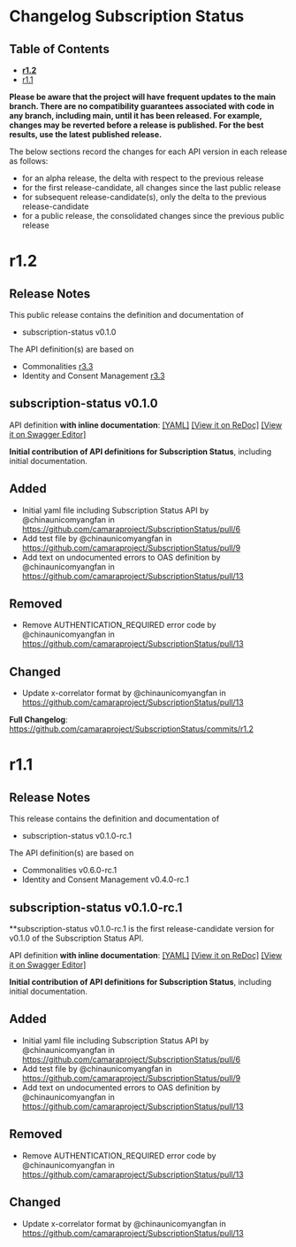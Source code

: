 # Changelog Subscription Status

## Table of Contents
- **[r1.2](#r12)**
- [r1.1](#r11)

**Please be aware that the project will have frequent updates to the main branch. There are no compatibility guarantees associated with code in any branch, including main, until it has been released. For example, changes may be reverted before a release is published. For the best results, use the latest published release.**

The below sections record the changes for each API version in each release as follows:

* for an alpha release, the delta with respect to the previous release
* for the first release-candidate, all changes since the last public release
* for subsequent release-candidate(s), only the delta to the previous release-candidate
* for a public release, the consolidated changes since the previous public release


# r1.2

## Release Notes


This public release contains the definition and documentation of
* subscription-status v0.1.0

The API definition(s) are based on
* Commonalities [r3.3](https://github.com/camaraproject/Commonalities/releases/tag/r3.3)
* Identity and Consent Management [r3.3](https://github.com/camaraproject/IdentityAndConsentManagement/releases/tag/r3.3)


## subscription-status v0.1.0

 API definition **with inline documentation**:
[[YAML]](https://github.com/camaraproject/SubscriptionStatus/blob/r1.2/code/API_definitions/subscription-status.yaml)
[[View it on ReDoc]](https://redocly.github.io/redoc/?url=https://raw.bgithub.xyz/camaraproject/SubscriptionStatus/r1.2/code/API_definitions/subscription-status.yaml&nocors)
[[View it on Swagger Editor]](https://camaraproject.github.io/swagger-ui/?url=https://raw.bgithub.xyz/camaraproject/SubscriptionStatus/r1.2/code/API_definitions/subscription-status.yaml)

**Initial contribution of API definitions for Subscription Status**, including initial documentation.

## Added
* Initial yaml file including Subscription Status API by @chinaunicomyangfan in https://github.com/camaraproject/SubscriptionStatus/pull/6
* Add test file by @chinaunicomyangfan in https://github.com/camaraproject/SubscriptionStatus/pull/9
* Add text on undocumented errors to OAS definition by @chinaunicomyangfan in https://github.com/camaraproject/SubscriptionStatus/pull/13

## Removed
* Remove AUTHENTICATION_REQUIRED error code by @chinaunicomyangfan in https://github.com/camaraproject/SubscriptionStatus/pull/13

## Changed
* Update x-correlator format by @chinaunicomyangfan in https://github.com/camaraproject/SubscriptionStatus/pull/13

**Full Changelog**: https://github.com/camaraproject/SubscriptionStatus/commits/r1.2

# r1.1

## Release Notes


This release contains the definition and documentation of
* subscription-status v0.1.0-rc.1

The API definition(s) are based on
* Commonalities v0.6.0-rc.1
* Identity and Consent Management v0.4.0-rc.1



## subscription-status v0.1.0-rc.1

**subscription-status v0.1.0-rc.1 is the first release-candidate version for v0.1.0 of the Subscription Status API.


 API definition **with inline documentation**:
[[YAML]](https://github.com/camaraproject/SubscriptionStatus/blob/r1.1/code/API_definitions/subscription-status.yaml)
[[View it on ReDoc]](https://redocly.github.io/redoc/?url=https://raw.bgithub.xyz/camaraproject/SubscriptionStatus/r1.1/code/API_definitions/subscription-status.yaml&nocors)
[[View it on Swagger Editor]](https://camaraproject.github.io/swagger-ui/?url=https://raw.bgithub.xyz/camaraproject/SubscriptionStatus/r1.1/code/API_definitions/subscription-status.yaml)

**Initial contribution of API definitions for Subscription Status**, including initial documentation.

## Added
* Initial yaml file including Subscription Status API by @chinaunicomyangfan in https://github.com/camaraproject/SubscriptionStatus/pull/6
* Add test file by @chinaunicomyangfan in https://github.com/camaraproject/SubscriptionStatus/pull/9
* Add text on undocumented errors to OAS definition by @chinaunicomyangfan in https://github.com/camaraproject/SubscriptionStatus/pull/13

## Removed
* Remove AUTHENTICATION_REQUIRED error code by @chinaunicomyangfan in https://github.com/camaraproject/SubscriptionStatus/pull/13

## Changed
* Update x-correlator format by @chinaunicomyangfan in https://github.com/camaraproject/SubscriptionStatus/pull/13
